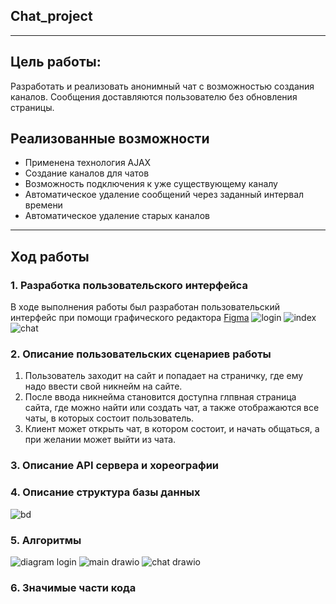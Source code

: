 ## Chat_project
____
## Цель работы:
Разработать и реализовать анонимный чат с возможностью создания каналов. Сообщения доставляются пользователю без обновления страницы.
## Реализованные возможности
+ Применена технология AJAX
+ Создание каналов для чатов
+ Возможность подключения к уже существующему каналу
+ Автоматическое удаление сообщений через заданный интервал времени
+ Автоматическое удаление старых каналов 
____
## Ход работы
### 1. Разработка пользовательского интерфейса
В ходе выполнения работы был разработан пользовательский интерфейс при помощи графического редактора [Figma](https://www.figma.com/community)
![login](https://user-images.githubusercontent.com/98755619/212743893-db3e8172-34af-42ba-bd29-508999045220.png)
![index](https://user-images.githubusercontent.com/98755619/212744105-399600d8-0f90-45bf-b852-6036f868bce7.png)
![chat](https://user-images.githubusercontent.com/98755619/212744124-92aae008-91b8-4525-8b45-06741b5eef4a.png)

### 2. Описание пользовательских сценариев работы
1) Пользователь заходит на сайт и попадает на страничку, где ему надо ввести свой никнейм на сайте.
2) После ввода никнейма становится доступна глпвная страница сайта, где можно найти или создать чат, а также отображаются все чаты, в которых состоит пользователь.
3) Клиент может открыть чат, в котором состоит, и начать общаться, а при желании может выйти из чата.

### 3. Описание API сервера и хореографии


### 4. Описание структура базы данных
![bd](https://user-images.githubusercontent.com/98755619/212910219-808d8b14-4b17-4a3b-959e-19ce7841b0e0.png)

### 5. Алгоритмы
![diagram login](https://user-images.githubusercontent.com/98755619/212920271-ce4844c5-905c-4d23-b219-0ad215e116ed.png)
![main drawio](https://user-images.githubusercontent.com/98755619/212920309-0cb17b63-30a9-4246-887f-680197b858a9.png)
![chat drawio](https://user-images.githubusercontent.com/98755619/212920349-89f2a422-8798-4ed5-a428-385b8bb7523f.png)


### 6. Значимые части кода
